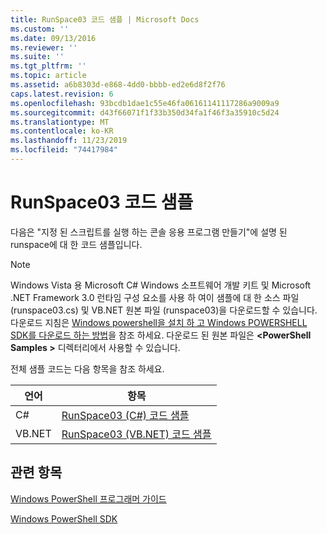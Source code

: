 ```yaml
---
title: RunSpace03 코드 샘플 | Microsoft Docs
ms.custom: ''
ms.date: 09/13/2016
ms.reviewer: ''
ms.suite: ''
ms.tgt_pltfrm: ''
ms.topic: article
ms.assetid: a6b8303d-e868-4dd0-bbbb-ed2e6d8f2f76
caps.latest.revision: 6
ms.openlocfilehash: 93bcdb1dae1c55e46fa06161141117286a9009a9
ms.sourcegitcommit: d43f66071f1f33b350d34fa1f46f3a35910c5d24
ms.translationtype: MT
ms.contentlocale: ko-KR
ms.lasthandoff: 11/23/2019
ms.locfileid: "74417984"
---
```

# <a name="runspace03-code-samples"></a>RunSpace03 코드 샘플

다음은 "지정 된 스크립트를 실행 하는 콘솔 응용 프로그램 만들기"에 설명 된 runspace에 대 한 코드 샘플입니다.

> [!NOTE]
> Windows Vista 용 Microsoft C# Windows 소프트웨어 개발 키트 및 Microsoft .NET Framework 3.0 런타임 구성 요소를 사용 하 여이 샘플에 대 한 소스 파일 (runspace03.cs) 및 VB.NET 원본 파일 (runspace03)을 다운로드할 수 있습니다. 다운로드 지침은 [Windows powershell을 설치 하 고 Windows POWERSHELL SDK를 다운로드 하는 방법](/powershell/scripting/developer/installing-the-windows-powershell-sdk)을 참조 하세요.
> 다운로드 된 원본 파일은 **\<PowerShell Samples >** 디렉터리에서 사용할 수 있습니다.

전체 샘플 코드는 다음 항목을 참조 하세요.

| 언어 |                                 항목                                 |
| -------- | --------------------------------------------------------------------- |
| C#       | [RunSpace03 (C#) 코드 샘플](./runspace03-csharp-code-sample.md)     |
| VB.NET   | [RunSpace03 (VB.NET) 코드 샘플](./runspace03-vb-net-code-sample.md) |

## <a name="see-also"></a>관련 항목

[Windows PowerShell 프로그래머 가이드](./windows-powershell-programmer-s-guide.md)

[Windows PowerShell SDK](../windows-powershell-reference.md)
